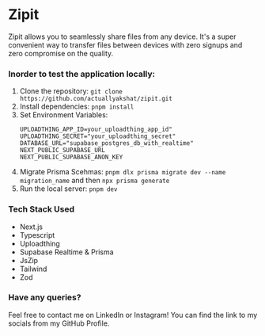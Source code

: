 # Zipit
Zipit allows you to seamlessly share files from any device. It's a super convenient way to transfer files between devices with zero signups and zero compromise on the quality.

### Inorder to test the application locally:
1. Clone the repository: `git clone https://github.com/actuallyakshat/zipit.git`
2. Install dependencies: `pnpm install`
3. Set Environment Variables:
     ```
     UPLOADTHING_APP_ID=your_uploadthing_app_id"
     UPLOADTHING_SECRET="your_uploadthing_secret"
     DATABASE_URL="supabase_postgres_db_with_realtime"
     NEXT_PUBLIC_SUPABASE_URL
     NEXT_PUBLIC_SUPABASE_ANON_KEY
     ```
4. Migrate Prisma Scehmas: `pnpm dlx prisma migrate dev --name migration_name` and then `npx prisma generate`  
5. Run the local server: `pnpm dev`

### Tech Stack Used
- Next.js
- Typescript
- Uploadthing
- Supabase Realtime & Prisma
- JsZip
- Tailwind
- Zod

### Have any queries?
Feel free to contact me on LinkedIn or Instagram! You can find the link to my socials from my GitHub Profile.
